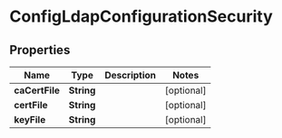

# ConfigLdapConfigurationSecurity


## Properties

| Name | Type | Description | Notes |
|------------ | ------------- | ------------- | -------------|
|**caCertFile** | **String** |  |  [optional] |
|**certFile** | **String** |  |  [optional] |
|**keyFile** | **String** |  |  [optional] |



